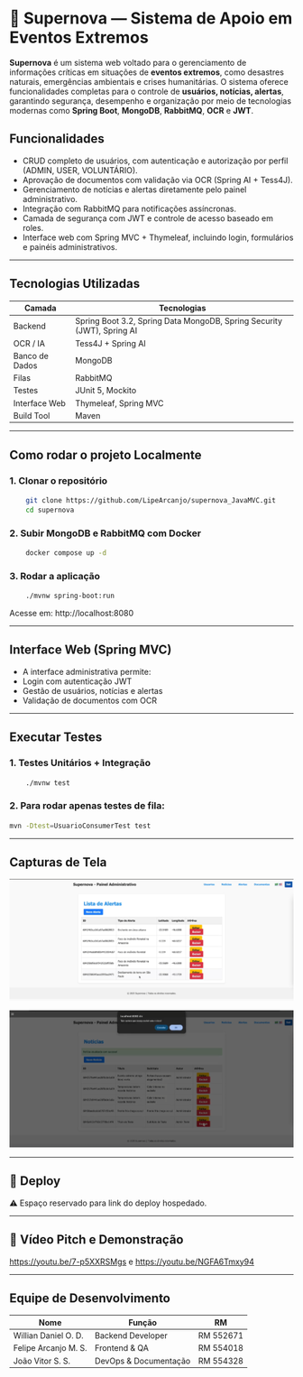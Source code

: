 # 🌠 Supernova — Sistema de Apoio em Eventos Extremos

**Supernova** é um sistema web voltado para o gerenciamento de informações críticas em situações de **eventos extremos**, como desastres naturais, emergências ambientais e crises humanitárias. O sistema oferece funcionalidades completas para o controle de **usuários, notícias, alertas**, garantindo segurança, desempenho e organização por meio de tecnologias modernas como **Spring Boot**, **MongoDB**, **RabbitMQ**, **OCR** e **JWT**.


## Funcionalidades 

- CRUD completo de usuários, com autenticação e autorização por perfil (ADMIN, USER, VOLUNTÁRIO).
- Aprovação de documentos com validação via OCR (Spring AI + Tess4J).
- Gerenciamento de notícias e alertas diretamente pelo painel administrativo.
- Integração com RabbitMQ para notificações assíncronas.
- Camada de segurança com JWT e controle de acesso baseado em roles.
- Interface web com Spring MVC + Thymeleaf, incluindo login, formulários e painéis administrativos.

---

## Tecnologias Utilizadas

| Camada         | Tecnologias                                                            |
| -------------- | ---------------------------------------------------------------------- |
| Backend        | Spring Boot 3.2, Spring Data MongoDB, Spring Security (JWT), Spring AI |
| OCR / IA       | Tess4J + Spring AI                                                     |
| Banco de Dados | MongoDB                                                                |
| Filas          | RabbitMQ                                                               |
| Testes         | JUnit 5, Mockito                                                       |
| Interface Web  | Thymeleaf, Spring MVC                                                  |
| Build Tool     | Maven                                                                  |

---

## Como rodar o projeto Localmente

### 1. Clonar o repositório

```bash
    git clone https://github.com/LipeArcanjo/supernova_JavaMVC.git
    cd supernova
```

### 2. Subir MongoDB e RabbitMQ com Docker
```bash
    docker compose up -d
```
### 3. Rodar a aplicação
```bash
    ./mvnw spring-boot:run
```
Acesse em: http://localhost:8080

---

## Interface Web (Spring MVC)

- A interface administrativa permite:
- Login com autenticação JWT
- Gestão de usuários, notícias e alertas
- Validação de documentos com OCR

---

## Executar Testes

### 1. Testes Unitários + Integração
```bash
    ./mvnw test
```

### 2. Para rodar apenas testes de fila:

```bash
mvn -Dtest=UsuarioConsumerTest test
```

---

## Capturas de Tela

![img.png](img.png)

![img_1.png](img_1.png)

--- 

## 🚀 Deploy
⚠️ Espaço reservado para link do deploy hospedado.

--- 

## 🎥 Vídeo Pitch e Demonstração
 https://youtu.be/7-p5XXRSMgs e https://youtu.be/NGFA6Tmxy94

----

## Equipe de Desenvolvimento

| Nome                 | Função                | RM        |
|----------------------| --------------------- |-----------|
| Willian Daniel O. D. | Backend Developer     | RM 552671 |
| Felipe Arcanjo M. S. | Frontend & QA         | RM 554018 |
| João Vitor S. S.     | DevOps & Documentação | RM 554328 |
